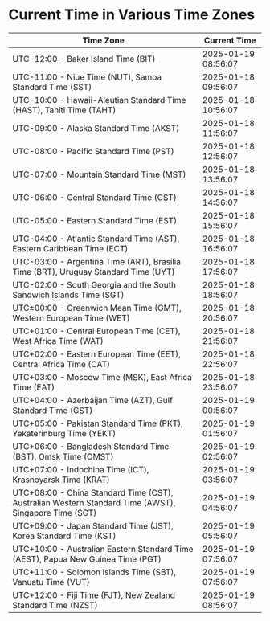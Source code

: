 # Current Time in Various Time Zones

| Time Zone | Current Time |
|-----------|--------------|
| UTC-12:00 - Baker Island Time (BIT) | 2025-01-19 08:56:07 |
| UTC-11:00 - Niue Time (NUT), Samoa Standard Time (SST) | 2025-01-18 09:56:07 |
| UTC-10:00 - Hawaii-Aleutian Standard Time (HAST), Tahiti Time (TAHT) | 2025-01-18 10:56:07 |
| UTC-09:00 - Alaska Standard Time (AKST) | 2025-01-18 11:56:07 |
| UTC-08:00 - Pacific Standard Time (PST) | 2025-01-18 12:56:07 |
| UTC-07:00 - Mountain Standard Time (MST) | 2025-01-18 13:56:07 |
| UTC-06:00 - Central Standard Time (CST) | 2025-01-18 14:56:07 |
| UTC-05:00 - Eastern Standard Time (EST) | 2025-01-18 15:56:07 |
| UTC-04:00 - Atlantic Standard Time (AST), Eastern Caribbean Time (ECT) | 2025-01-18 16:56:07 |
| UTC-03:00 - Argentina Time (ART), Brasília Time (BRT), Uruguay Standard Time (UYT) | 2025-01-18 17:56:07 |
| UTC-02:00 - South Georgia and the South Sandwich Islands Time (SGT) | 2025-01-18 18:56:07 |
| UTC±00:00 - Greenwich Mean Time (GMT), Western European Time (WET) | 2025-01-18 20:56:07 |
| UTC+01:00 - Central European Time (CET), West Africa Time (WAT) | 2025-01-18 21:56:07 |
| UTC+02:00 - Eastern European Time (EET), Central Africa Time (CAT) | 2025-01-18 22:56:07 |
| UTC+03:00 - Moscow Time (MSK), East Africa Time (EAT) | 2025-01-18 23:56:07 |
| UTC+04:00 - Azerbaijan Time (AZT), Gulf Standard Time (GST) | 2025-01-19 00:56:07 |
| UTC+05:00 - Pakistan Standard Time (PKT), Yekaterinburg Time (YEKT) | 2025-01-19 01:56:07 |
| UTC+06:00 - Bangladesh Standard Time (BST), Omsk Time (OMST) | 2025-01-19 02:56:07 |
| UTC+07:00 - Indochina Time (ICT), Krasnoyarsk Time (KRAT) | 2025-01-19 03:56:07 |
| UTC+08:00 - China Standard Time (CST), Australian Western Standard Time (AWST), Singapore Time (SGT) | 2025-01-19 04:56:07 |
| UTC+09:00 - Japan Standard Time (JST), Korea Standard Time (KST) | 2025-01-19 05:56:07 |
| UTC+10:00 - Australian Eastern Standard Time (AEST), Papua New Guinea Time (PGT) | 2025-01-19 07:56:07 |
| UTC+11:00 - Solomon Islands Time (SBT), Vanuatu Time (VUT) | 2025-01-19 07:56:07 |
| UTC+12:00 - Fiji Time (FJT), New Zealand Standard Time (NZST) | 2025-01-19 08:56:07 |
